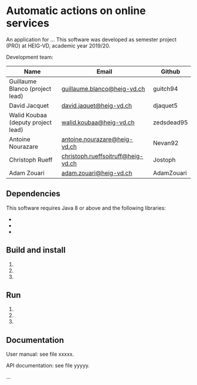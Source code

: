 # Automatic actions on online services

An application for ...
This software was developed as semester project (PRO) at HEIG-VD,
academic year 2019/20.

Development team:

| Name                                 | Email                              | Github      |
|--------------------------------------|------------------------------------|-------------|
| Guillaume Blanco (project lead)      | guillaume.blanco@heig-vd.ch        | guitch94    |
| David Jacquet                        | david.jaquet@heig-vd.ch            | djaquet5    |
| Walid Koubaa (deputy project lead)   | walid.koubaa@heig-vd.ch            | zedsdead95  |
| Antoine Nourazare                    | antoine.nourazare@heig-vd.ch       | Nevan92     |
| Christoph Rueff                      | christoph.rueffsoitruff@heig-vd.ch | Jostoph     |
| Adam Zouari                          | adam.zouari@heig-vd.ch             | AdamZouari  |



## Dependencies

This software requires Java 8 or above and the following libraries:

* 
* 
* 

## Build and install

1. 

2. 
3. 

## Run

1. 

2.

3. 

## Documentation

User manual: see file xxxxx.

API documentation: see file yyyyy.

...
